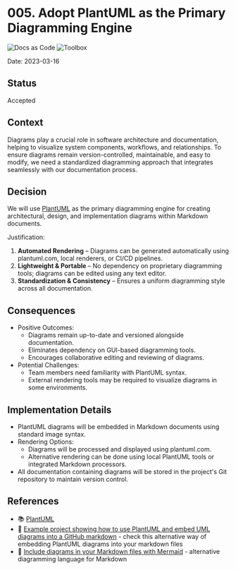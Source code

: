 ﻿# 005. Adopt PlantUML as the Primary Diagramming Engine
![Docs as Code](https://img.shields.io/badge/Docs_as_Code-blue)
![Toolbox](https://img.shields.io/badge/Toolbox-brown)

Date: 2023-03-16

## Status

Accepted

## Context

Diagrams play a crucial role in software architecture and documentation, helping to visualize system components, workflows, and relationships.
To ensure diagrams remain version-controlled, maintainable, and easy to modify, we need a standardized diagramming approach that integrates seamlessly with our documentation process.

## Decision

We will use [PlantUML](https://plantuml.com/) as the primary diagramming engine for creating architectural, design, and implementation diagrams within Markdown documents.

Justification:
1. **Automated Rendering** – Diagrams can be generated automatically using plantuml.com, local renderers, or CI/CD pipelines.
2. **Lightweight & Portable** – No dependency on proprietary diagramming tools; diagrams can be edited using any text editor.
3. **Standardization & Consistency** – Ensures a uniform diagramming style across all documentation.

## Consequences

* Positive Outcomes:
  * Diagrams remain up-to-date and versioned alongside documentation.
  * Eliminates dependency on GUI-based diagramming tools.
  * Encourages collaborative editing and reviewing of diagrams.
* Potential Challenges:
  * Team members need familiarity with PlantUML syntax.
  * External rendering tools may be required to visualize diagrams in some environments.

## Implementation Details

* PlantUML diagrams will be embedded in Markdown documents using standard image syntax.
* Rendering Options:
  * Diagrams will be processed and displayed using plantuml.com.
  * Alternative rendering can be done using local PlantUML tools or integrated Markdown processors.
* All documentation containing diagrams will be stored in the project's Git repository to maintain version control.

## References

* 📚 [PlantUML](https://plantuml.com/)
* 📖 [Example project showing how to use PlantUML and embed UML diagrams into a GitHub markdown](https://github.com/jonashackt/plantuml-markdown/blob/master/README.md) - check this alternative way of embedding PlantUML diagrams into your markdown files
* 📖 [Include diagrams in your Markdown files with Mermaid](https://github.blog/developer-skills/github/include-diagrams-markdown-files-mermaid/) - alternative diagramming language for Markdown
